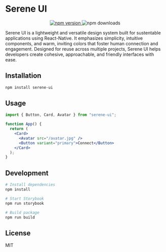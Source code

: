 # Serene UI

<p align="center">
  <a href="https://badge.fury.io/js/serene-ui">
    <img src="https://badge.fury.io/js/serene-ui.svg" alt="npm version" />
  </a>
  <img src="https://img.shields.io/npm/dy/serene-ui" alt="npm downloads" />
</p>

Serene UI is a lightweight and versatile design system built for sustentable applications using React-Native. It emphasizes simplicity, intuitive components, and warm, inviting colors that foster human connection and engagement. Designed for reuse across multiple projects, Serene UI helps developers create cohesive, approachable, and friendly interfaces with ease.

## Installation

```bash
npm install serene-ui
```

## Usage

```jsx
import { Button, Card, Avatar } from "serene-ui";

function App() {
  return (
    <Card>
      <Avatar src="/avatar.jpg" />
      <Button variant="primary">Connect</Button>
    </Card>
  );
}
```

## Development

```bash
# Install dependencies
npm install

# Start Storybook
npm run storybook

# Build package
npm run build
```

## License

MIT
